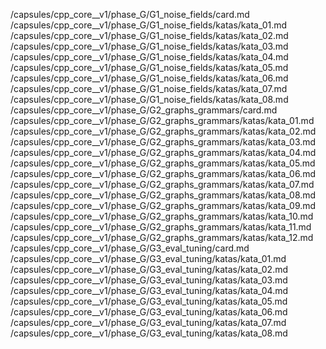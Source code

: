/capsules/cpp_core__v1/phase_G/G1_noise_fields/card.md 
/capsules/cpp_core__v1/phase_G/G1_noise_fields/katas/kata_01.md 
/capsules/cpp_core__v1/phase_G/G1_noise_fields/katas/kata_02.md 
/capsules/cpp_core__v1/phase_G/G1_noise_fields/katas/kata_03.md 
/capsules/cpp_core__v1/phase_G/G1_noise_fields/katas/kata_04.md 
/capsules/cpp_core__v1/phase_G/G1_noise_fields/katas/kata_05.md 
/capsules/cpp_core__v1/phase_G/G1_noise_fields/katas/kata_06.md 
/capsules/cpp_core__v1/phase_G/G1_noise_fields/katas/kata_07.md 
/capsules/cpp_core__v1/phase_G/G1_noise_fields/katas/kata_08.md 
/capsules/cpp_core__v1/phase_G/G2_graphs_grammars/card.md 
/capsules/cpp_core__v1/phase_G/G2_graphs_grammars/katas/kata_01.md 
/capsules/cpp_core__v1/phase_G/G2_graphs_grammars/katas/kata_02.md 
/capsules/cpp_core__v1/phase_G/G2_graphs_grammars/katas/kata_03.md 
/capsules/cpp_core__v1/phase_G/G2_graphs_grammars/katas/kata_04.md 
/capsules/cpp_core__v1/phase_G/G2_graphs_grammars/katas/kata_05.md 
/capsules/cpp_core__v1/phase_G/G2_graphs_grammars/katas/kata_06.md 
/capsules/cpp_core__v1/phase_G/G2_graphs_grammars/katas/kata_07.md 
/capsules/cpp_core__v1/phase_G/G2_graphs_grammars/katas/kata_08.md 
/capsules/cpp_core__v1/phase_G/G2_graphs_grammars/katas/kata_09.md 
/capsules/cpp_core__v1/phase_G/G2_graphs_grammars/katas/kata_10.md 
/capsules/cpp_core__v1/phase_G/G2_graphs_grammars/katas/kata_11.md 
/capsules/cpp_core__v1/phase_G/G2_graphs_grammars/katas/kata_12.md 
/capsules/cpp_core__v1/phase_G/G3_eval_tuning/card.md 
/capsules/cpp_core__v1/phase_G/G3_eval_tuning/katas/kata_01.md 
/capsules/cpp_core__v1/phase_G/G3_eval_tuning/katas/kata_02.md 
/capsules/cpp_core__v1/phase_G/G3_eval_tuning/katas/kata_03.md 
/capsules/cpp_core__v1/phase_G/G3_eval_tuning/katas/kata_04.md 
/capsules/cpp_core__v1/phase_G/G3_eval_tuning/katas/kata_05.md 
/capsules/cpp_core__v1/phase_G/G3_eval_tuning/katas/kata_06.md 
/capsules/cpp_core__v1/phase_G/G3_eval_tuning/katas/kata_07.md
/capsules/cpp_core__v1/phase_G/G3_eval_tuning/katas/kata_08.md  

